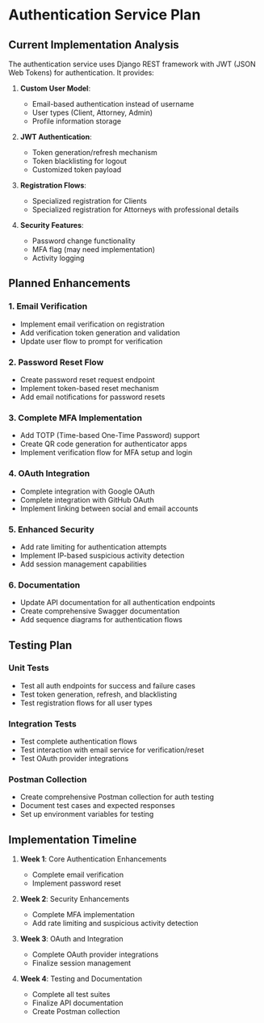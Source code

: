 # Authentication Service Plan

## Current Implementation Analysis

The authentication service uses Django REST framework with JWT (JSON Web Tokens) for authentication. It provides:

1. **Custom User Model**: 
   - Email-based authentication instead of username
   - User types (Client, Attorney, Admin)
   - Profile information storage

2. **JWT Authentication**:
   - Token generation/refresh mechanism
   - Token blacklisting for logout
   - Customized token payload

3. **Registration Flows**:
   - Specialized registration for Clients
   - Specialized registration for Attorneys with professional details

4. **Security Features**:
   - Password change functionality
   - MFA flag (may need implementation)
   - Activity logging

## Planned Enhancements

### 1. Email Verification
- Implement email verification on registration
- Add verification token generation and validation
- Update user flow to prompt for verification

### 2. Password Reset Flow
- Create password reset request endpoint
- Implement token-based reset mechanism
- Add email notifications for password resets

### 3. Complete MFA Implementation
- Add TOTP (Time-based One-Time Password) support
- Create QR code generation for authenticator apps
- Implement verification flow for MFA setup and login

### 4. OAuth Integration
- Complete integration with Google OAuth
- Complete integration with GitHub OAuth
- Implement linking between social and email accounts

### 5. Enhanced Security
- Add rate limiting for authentication attempts
- Implement IP-based suspicious activity detection
- Add session management capabilities

### 6. Documentation
- Update API documentation for all authentication endpoints
- Create comprehensive Swagger documentation
- Add sequence diagrams for authentication flows

## Testing Plan

### Unit Tests
- Test all auth endpoints for success and failure cases
- Test token generation, refresh, and blacklisting
- Test registration flows for all user types

### Integration Tests
- Test complete authentication flows
- Test interaction with email service for verification/reset
- Test OAuth provider integrations

### Postman Collection
- Create comprehensive Postman collection for auth testing
- Document test cases and expected responses
- Set up environment variables for testing

## Implementation Timeline

1. **Week 1**: Core Authentication Enhancements
   - Complete email verification
   - Implement password reset

2. **Week 2**: Security Enhancements
   - Complete MFA implementation
   - Add rate limiting and suspicious activity detection

3. **Week 3**: OAuth and Integration
   - Complete OAuth provider integrations
   - Finalize session management

4. **Week 4**: Testing and Documentation
   - Complete all test suites
   - Finalize API documentation
   - Create Postman collection 